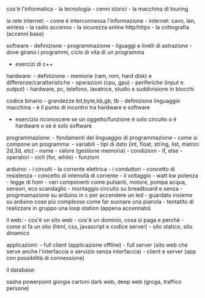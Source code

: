 cos'è l'informatica
    - la tecnologia
    - cenni storici
    - la macchina di touring

la rete internet:
    - come è interconnessa l'informazione
    - internet: cavo, lan, wirless
    - la radio accenno
    - la sicurezza online http/https
    - la crittografia (accenni base)

software
    - definizione
    - programmazione
        - liguaggi e livelli di astrazione
    - dove girano i programmi, ciclo di vita di un programma

- esercizi di c++

hardware:
    - definizione
    - memorie (ram, rom, hard disk) e differenze/caratteristiche
    - operazioni (cpu, gpu)
    - periferiche (input e output)
    - hardware, pc, telefono, lavatrice, studio e suddivisione in blocchi

codice binario
    - grandezze bit,byte,kb,gb, tb
    - definizione linguaggio macchina
    - è il punto di incontro tra hardware e software

- esercizio riconoscere se un oggetto/funzione è solo circuito o è hardware o se è solo software

programmazione:
    - fondamenti del linguaggio di programmazione
    - come si compone un programma:
        - variabili
            - tipi di dato (int, float, string, list, matrici 2d,3d, etc)
            - nome
            - valore (gestione memoria)
        - condizioni
            - if, else
            - operatori
        - cicli (for, while)
        - funzioni

arduino:
    - i circuiti
    - la corrente elettrica
    - i conduttori
    - concetto di resistenza
    - concetto di intensità di corrente
    - il voltaggio
    - watt kw potenza
    - legge di hom
    - vari componenti come pulsanti, motore, pompa acqua, sensori, eco scandaglio
    - montaggio circuito su breadboard e senza
    - progrmamazione su arduino in c per accendere un led
    - guardato insieme su arduino cose più complesse come far suonare una pianola
    - tentatito di realizzare in gruppo una loop station (appena accennato)

il web:
    - cos'è un sito web
    - cos'è  un dominio, cosa si paga e perchè
    - come si fa un sito (html, css, javascript e codice server)
    - sito statico, sito dinamico

applicazioni:
    - full client (applicazione offline)
    - full server (sito web che serve anche l'interfaccia o servizio senza interfaccia)
    - client e server (app con possibilità di connessione)

il database:

sasha powerpoint
giorgia cartoni
dark web, deep web (groga, traffico persone)
